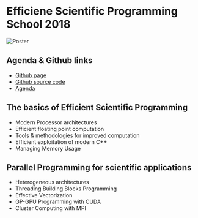 # Efficiene Scientific Programming School 2018

![Poster](https://github.com/jasrodis/efficient-scientific-computing-school/blob/master/Poster_ESC2018_v3.jpg)

## Agenda & Github links
- [Github page](https://infn-esc.github.io/esc18)
- [Github source code](https://github.com/infn-esc/esc18)
- [Agenda](https://agenda.infn.it/conferenceOtherViews.py?view=standard&confId=16941)

## The basics of Efficient Scientific Programming 
  - Modern Processor architectures
  - Efficient floating point computation
  - Tools & methodologies for improved computation
  - Efficient exploitation of modern C++
  - Managing Memory Usage
## Parallel Programming for scientific applications
  - Heterogeneous architectures
  - Threading Building Blocks Programming
  - Effective Vectorization
  - GP-GPU Programming with CUDA
  - Cluster Computing with MPI

